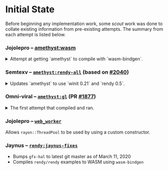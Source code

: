# Initial State

Before beginning any implementation work, some *scout* work was done to collate existing information from pre-existing attempts. The summary from each attempt is listed below.

### Jojolepro &ndash; [amethyst:wasm](https://github.com/jojolepro/amethyst/tree/wasm)

<details>

<summary>Attempt at getting `amethyst` to compile with `wasm-bindgen`.</summary>

* Top down approach &ndash; try to get `amethyst` to compile for wasm with minimal features, then incrementally enable crates.
* Partial update of winit to 0.21.
* Places crates / code behind feature toggles.

Relevant commits:

* [`f6dd55e4`]

    - removes `backtrace` from `amethyst_error`
    - places the following crates under a feature flag in `Cargo.toml`:

        + amethyst_controls
        + amethyst_input
        + amethyst_ui
        + amethyst_utils
        + amethyst_window
        + winit
        + failure

* [`2c9a78f2`]: adds `#[cfg(feature = "renderer")]` in main `amethyst` crate.
* [`ebeec5fb`]

    - Bumps `winit` to `0.21` and updates features.
    - Puts the following behind feature flags:

        + `amethyst_audio`
        + `amethyst_ui`

    - Removes `#[cfg(feature = "renderer")]` from `src/app.rs:30`

[`f6dd55e4`]: https://github.com/jojolepro/amethyst/commit/f6dd55e40745a6bac10d7ad70235e3fe8f253569
[`2c9a78f2`]: https://github.com/jojolepro/amethyst/commit/2c9a78f201716d6c0f2f6bf2de727d749efa1ede
[`ebeec5fb`]: https://github.com/jojolepro/amethyst/commit/ebeec5fbeff47be5efd23737f6ef9aecb42b9d26

</details>

### Semtexv &ndash; [`amethyst:rendy-all`](https://github.com/semtexzv/amethyst/commits/rendy-all) (based on [#2040](https://github.com/amethyst/amethyst/pull/2040))

<details>

<summary>Updates `amethyst` to use `winit 0.21` and `rendy 0.5`.</summary>

Summary:

* Updates winit to 0.21, including `Event` and screen logical / physical size changes.
* Updates rendy to 0.5.1.
* Updates most (all?) examples to properly run with `winit`'s new event loop mechanism.

Interesting diff:

```rust,ignore
/// # Examples
///
/// ~~~no_run
/// let event_loop = EventLoop::new();
/// let mut game = Application::new(assets_dir, Example::new(), game_data)?;
/// game.initialize();
/// event_loop.run(move |event, _, control_flow| {
///     #[cfg(feature = "profiler")]
///     profile_scope!("run_event_loop");
///     log::trace!("main loop run");
///     game.run_winit_loop(event, control_flow)
/// })
/// ~~~
```

</details>

### Omni-viral &ndash; [`amethyst:gl`](https://github.com/omni-viral/amethyst/tree/gl) (PR [#1877](https://github.com/amethyst/amethyst/pull/1877))

<details>

<summary>The first attempt that compiled and ran.</summary>

* Updates winit to `0.20.0-alpha2`.
* Disables the following crates:

    - `amethyst_audio`
    - `amethyst_network`

    Also for `amethyst_gltf`:

    - `mikktspace`

* Removes usage of `rayon::ThreadPool`.
* Changes shader compilation script, and recompiles all shaders.

</details>

### Jojolepro &ndash; [`web_worker`](https://github.com/jojolepro/web_worker)

Allows `rayon::ThreadPool` to be used by using a custom constructor.

### Jaynus &ndash; [`rendy:jaynus-fixes`](https://github.com/jaynus/rendy/commits/jaynus-fixes)

* Bumps `gfx-hal` to latest git master as of March 11, 2020
* Compiles `rendy/rendy` examples to WASM using `wasm-bindgen`
